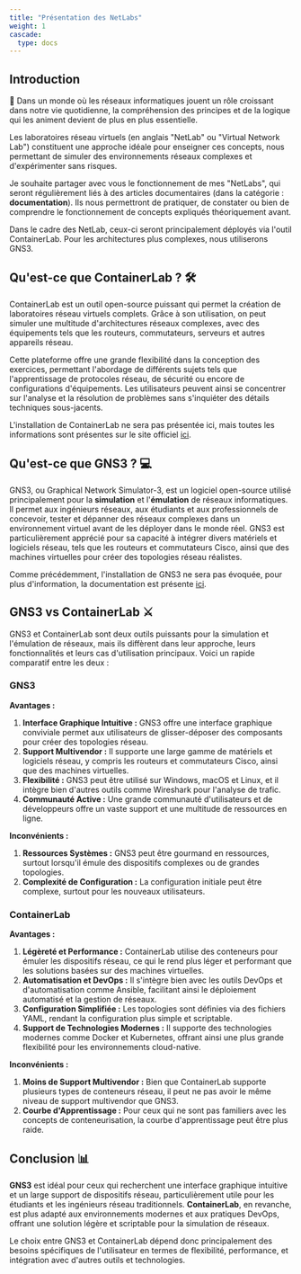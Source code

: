 ```yaml
---
title: "Présentation des NetLabs"
weight: 1
cascade:
  type: docs
---
```


## Introduction

📡 Dans un monde où les réseaux informatiques jouent un rôle croissant dans notre vie quotidienne, la compréhension des principes et de la logique qui les animent devient de plus en plus essentielle.

Les laboratoires réseau virtuels (en anglais "NetLab" ou "Virtual Network Lab") constituent une approche idéale pour enseigner ces concepts, nous permettant de simuler des environnements réseaux complexes et d'expérimenter sans risques.

Je souhaite partager avec vous le fonctionnement de mes "NetLabs", qui seront régulièrement liés à des articles documentaires (dans la catégorie : **documentation**). Ils nous permettront de pratiquer, de constater ou bien de comprendre le fonctionnement de concepts expliqués théoriquement avant.

Dans le cadre des NetLab, ceux-ci seront principalement déployés via l'outil ContainerLab. Pour les architectures plus complexes, nous utiliserons GNS3.

## Qu'est-ce que ContainerLab ? 🛠️

ContainerLab est un outil open-source puissant qui permet la création de laboratoires réseau virtuels complets. Grâce à son utilisation, on peut simuler une multitude d'architectures réseaux complexes, avec des équipements tels que les routeurs, commutateurs, serveurs et autres appareils réseau.

Cette plateforme offre une grande flexibilité dans la conception des exercices, permettant l'abordage de différents sujets tels que l'apprentissage de protocoles réseau, de sécurité ou encore de configurations d'équipements. Les utilisateurs peuvent ainsi se concentrer sur l'analyse et la résolution de problèmes sans s'inquiéter des détails techniques sous-jacents.

L'installation de ContainerLab ne sera pas présentée ici, mais toutes les informations sont présentes sur le site officiel [ici](https://containerlab.dev/install/).

## Qu'est-ce que GNS3 ? 💻

GNS3, ou Graphical Network Simulator-3, est un logiciel open-source utilisé principalement pour la **simulation** et l'**émulation** de réseaux informatiques. Il permet aux ingénieurs réseaux, aux étudiants et aux professionnels de concevoir, tester et dépanner des réseaux complexes dans un environnement virtuel avant de les déployer dans le monde réel. GNS3 est particulièrement apprécié pour sa capacité à intégrer divers matériels et logiciels réseau, tels que les routeurs et commutateurs Cisco, ainsi que des machines virtuelles pour créer des topologies réseau réalistes.

Comme précédemment, l'installation de GNS3 ne sera pas évoquée, pour plus d'information, la documentation est présente [ici](https://docs.gns3.com/docs/).

## GNS3 vs ContainerLab ⚔️

GNS3 et ContainerLab sont deux outils puissants pour la simulation et l'émulation de réseaux, mais ils diffèrent dans leur approche, leurs fonctionnalités et leurs cas d'utilisation principaux. Voici un rapide comparatif entre les deux :

### GNS3

**Avantages :**

1. **Interface Graphique Intuitive :** GNS3 offre une interface graphique conviviale permet aux utilisateurs de glisser-déposer des composants pour créer des topologies réseau.
2. **Support Multivendor :** Il supporte une large gamme de matériels et logiciels réseau, y compris les routeurs et commutateurs Cisco, ainsi que des machines virtuelles.
3. **Flexibilité :** GNS3 peut être utilisé sur Windows, macOS et Linux, et il intègre bien d'autres outils comme Wireshark pour l'analyse de trafic.
4. **Communauté Active :** Une grande communauté d'utilisateurs et de développeurs offre un vaste support et une multitude de ressources en ligne.

**Inconvénients :**

1. **Ressources Systèmes :** GNS3 peut être gourmand en ressources, surtout lorsqu'il émule des dispositifs complexes ou de grandes topologies.
2. **Complexité de Configuration :** La configuration initiale peut être complexe, surtout pour les nouveaux utilisateurs.

### ContainerLab

**Avantages :**

1. **Légèreté et Performance :** ContainerLab utilise des conteneurs pour émuler les dispositifs réseau, ce qui le rend plus léger et performant que les solutions basées sur des machines virtuelles.
2. **Automatisation et DevOps :** Il s'intègre bien avec les outils DevOps et d'automatisation comme Ansible, facilitant ainsi le déploiement automatisé et la gestion de réseaux.
3. **Configuration Simplifiée :** Les topologies sont définies via des fichiers YAML, rendant la configuration plus simple et scriptable.
4. **Support de Technologies Modernes :** Il supporte des technologies modernes comme Docker et Kubernetes, offrant ainsi une plus grande flexibilité pour les environnements cloud-native.

**Inconvénients :**

1. **Moins de Support Multivendor :** Bien que ContainerLab supporte plusieurs types de conteneurs réseau, il peut ne pas avoir le même niveau de support multivendor que GNS3.
2. **Courbe d'Apprentissage :** Pour ceux qui ne sont pas familiers avec les concepts de conteneurisation, la courbe d'apprentissage peut être plus raide.

## Conclusion 📊

**GNS3** est idéal pour ceux qui recherchent une interface graphique intuitive et un large support de dispositifs réseau, particulièrement utile pour les étudiants et les ingénieurs réseau traditionnels. **ContainerLab**, en revanche, est plus adapté aux environnements modernes et aux pratiques DevOps, offrant une solution légère et scriptable pour la simulation de réseaux.

Le choix entre GNS3 et ContainerLab dépend donc principalement des besoins spécifiques de l'utilisateur en termes de flexibilité, performance, et intégration avec d'autres outils et technologies.
